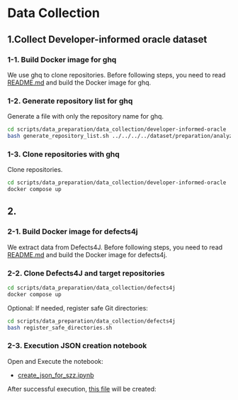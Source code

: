 # Data Collection

## 1.Collect Developer-informed oracle dataset

### 1-1. Build Docker image for ghq

We use ghq to clone repositories.
Before following steps, you need to read [README.md](../../../docker/README.md#ghq) and build the Docker image for ghq.

### 1-2. Generate repository list for ghq

Generate a file with only the repository name for ghq.

```bash
cd scripts/data_preparation/data_collection/developer-informed-oracle
bash generate_repository_list.sh ../../../../dataset/preparation/analyzed_developer-informed-oracle_projects.csv
```

### 1-3. Clone repositories with ghq

Clone repositories.

```bash
cd scripts/data_preparation/data_collection/developer-informed-oracle
docker compose up
```

## 2.

### 2-1. Build Docker image for defects4j

We extract data from Defects4J.
Before following steps, you need to read [README.md](../../../docker/README.md#defects4j) and build the Docker image for defects4j.

### 2-2. Clone Defects4J and target repositories

```bash
cd scripts/data_preparation/data_collection/defects4j
docker compose up
```

Optional:
If needed, register safe Git directories:

```bash
cd scripts/data_preparation/data_collection/defects4j
bash register_safe_directories.sh
```

### 2-3. Execution JSON creation notebook

Open and Execute the notebook:

- [create_json_for_szz.ipynb](./defects4j/create_json_for_szz.ipynb)

After successful execution, [this file](../../../dataset/pyszz_v2/json-input-raw/defects4j/d4j_bugfix_commits_original.json) will be created:
